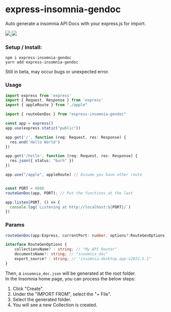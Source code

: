 # express-insomnia-gendoc

Auto generate a insomnia API Docs with your express.js for import.

<p align="left">

<a href="https://www.npmjs.com/package/express-insomnia-gendoc"> <img src="https://img.shields.io/npm/v/express-insomnia-gendoc" /> </a>
<a href="https://github.com/r48n34/express-insomnia-gendoc"><img src="https://img.shields.io/github/actions/workflow/status/r48n34/express-insomnia-gendoc/test.yml" /></a>

</p>

### Setup / Install:

```
npm i express-insomnia-gendoc
yarn add express-insomnia-gendoc
```  
  
Still in beta, may occur bugs or unexpected error.

### Usage

``` typescript
import express from 'express'
import { Request, Response } from 'express'
import { appleRoute } from "./apple"

import { routeGenDoc } from "express-insomnia-gendoc"

const app = express()
app.use(express.static("public"))

app.get('/', function (req: Request, res: Response) {
  res.end('Hello World')
})

app.get('/hello', function (req: Request, res: Response) {
  res.json({ status: "burh" })
})

app.use("/apple", appleRoute) // Assume you have other route


const PORT = 8080
routeGenDoc(app, PORT); // Put the functions at the last

app.listen(PORT, () => {
  console.log(`Listening at http://localhost:${PORT}/`)
})

```

### Params

``` typescript
routeGenDoc(app:Express, currentPort: number, options?:RouteGenOptions)

interface RouteGenOptions {
    collectionsName? : string; // "My API Router"
    documentsName?: string; // "insomnia_doc"
    export_source? : string; // "insomnia.desktop.app:v2022.5.1"
}

```


Then, a ```insomnia_doc.json``` will be generated at the root folder.    
In the Insomnia home page, you can process the below steps:  
1. Click "Create".  
2. Under the "IMPORT FROM", select the "+ File".  
3. Select the generated folder.  
4. You will see a new Collection is created.  


